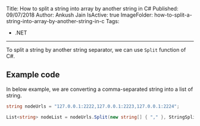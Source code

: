 Title: How to split a string into array by another string in C#
Published: 09/07/2018
Author: Ankush Jain
IsActive: true
ImageFolder: how-to-split-a-string-into-array-by-another-string-in-c
Tags:
  - .NET
---
To split a string by another string separator, we can use `Split` function of C#.

## Example code
In below example, we are converting a comma-separated string into a list of string.

```CS
string nodeUrls = "127.0.0.1:2222,127.0.0.1:2223,127.0.0.1:2224";

List<string> nodeList = nodeUrls.Split(new string[] { "," }, StringSplitOptions.None).ToList();
```

                
